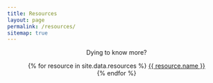 ```yaml
---
title: Resources
layout: page
permalink: /resources/
sitemap: true
---
```


<div style="text-align:center">
<p>Dying to know more?</p>

<p>
{% for resource in site.data.resources %}
	<a href="{{ resource.link }}" target="_blank">{{ resource.name }}</a>
	<br />
{% endfor %}
</p>
</div>

